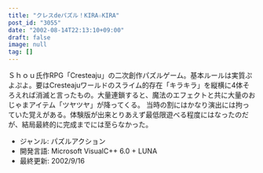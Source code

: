 ```yaml
---
title: "クレスdeパズル！KIRA☆KIRA"
post_id: "3055"
date: "2002-08-14T22:13:10+09:00"
draft: false
image: null
tag: []
---
```



Ｓｈｏｕ氏作RPG「Cresteaju」の二次創作パズルゲーム。基本ルールは実質ぷよぷよ。要はCresteajuワールドのスライム的存在「キラキラ」を縦横に4体そろえれば消滅と言ったもの。大量連鎖すると、魔法のエフェクトと共に大量のおじゃまアイテム「ツヤツヤ」が降ってくる。  当時の割にはかなり演出には拘っていた覚えがある。体験版が出来とりあえず最低限遊べる程度にはなったのだが、結局最終的に完成までには至らなかった。

  * ジャンル: パズルアクション
  * 開発言語: Microsoft VisualC++ 6.0 + LUNA
  * 最終更新: 2002/9/16
